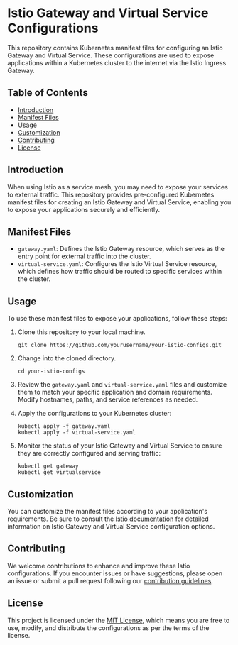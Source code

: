 # Istio Gateway and Virtual Service Configurations

This repository contains Kubernetes manifest files for configuring an Istio Gateway and Virtual Service. These configurations are used to expose applications within a Kubernetes cluster to the internet via the Istio Ingress Gateway.

## Table of Contents

- [Introduction](#introduction)
- [Manifest Files](#manifest-files)
- [Usage](#usage)
- [Customization](#customization)
- [Contributing](#contributing)
- [License](#license)

## Introduction

When using Istio as a service mesh, you may need to expose your services to external traffic. This repository provides pre-configured Kubernetes manifest files for creating an Istio Gateway and Virtual Service, enabling you to expose your applications securely and efficiently.

## Manifest Files

- `gateway.yaml`: Defines the Istio Gateway resource, which serves as the entry point for external traffic into the cluster.
- `virtual-service.yaml`: Configures the Istio Virtual Service resource, which defines how traffic should be routed to specific services within the cluster.

## Usage

To use these manifest files to expose your applications, follow these steps:

1. Clone this repository to your local machine.
   ```
   git clone https://github.com/yourusername/your-istio-configs.git
   ```

2. Change into the cloned directory.
   ```
   cd your-istio-configs
   ```

3. Review the `gateway.yaml` and `virtual-service.yaml` files and customize them to match your specific application and domain requirements. Modify hostnames, paths, and service references as needed.

4. Apply the configurations to your Kubernetes cluster:
   ```
   kubectl apply -f gateway.yaml
   kubectl apply -f virtual-service.yaml
   ```

5. Monitor the status of your Istio Gateway and Virtual Service to ensure they are correctly configured and serving traffic:
   ```
   kubectl get gateway
   kubectl get virtualservice
   ```

## Customization

You can customize the manifest files according to your application's requirements. Be sure to consult the [Istio documentation](https://istio.io/docs/) for detailed information on Istio Gateway and Virtual Service configuration options.

## Contributing

We welcome contributions to enhance and improve these Istio configurations. If you encounter issues or have suggestions, please open an issue or submit a pull request following our [contribution guidelines](CONTRIBUTING.md).

## License

This project is licensed under the [MIT License](LICENSE), which means you are free to use, modify, and distribute the configurations as per the terms of the license.
